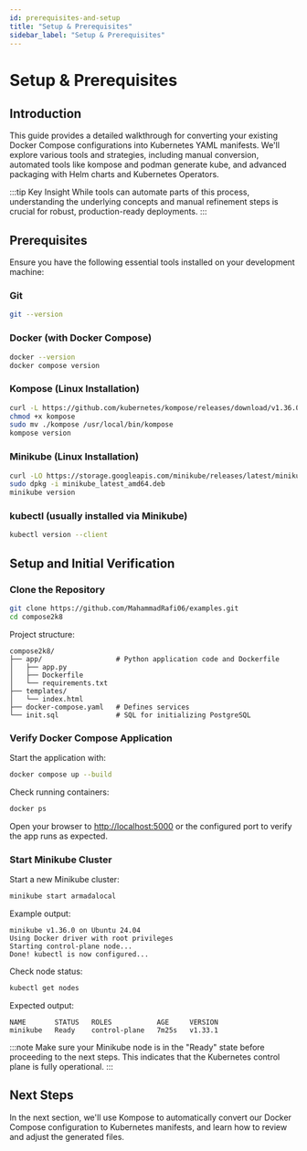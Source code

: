 ```yaml
---
id: prerequisites-and-setup
title: "Setup & Prerequisites"
sidebar_label: "Setup & Prerequisites"
---
```


# Setup & Prerequisites

## Introduction

This guide provides a detailed walkthrough for converting your existing Docker Compose configurations into Kubernetes YAML manifests. We'll explore various tools and strategies, including manual conversion, automated tools like kompose and podman generate kube, and advanced packaging with Helm charts and Kubernetes Operators. 

:::tip Key Insight
While tools can automate parts of this process, understanding the underlying concepts and manual refinement steps is crucial for robust, production-ready deployments.
:::

## Prerequisites

Ensure you have the following essential tools installed on your development machine:

### Git

```bash
git --version
```

### Docker (with Docker Compose)

```bash
docker --version
docker compose version
```

### Kompose (Linux Installation)

```bash
curl -L https://github.com/kubernetes/kompose/releases/download/v1.36.0/kompose-linux-amd64 -o kompose
chmod +x kompose
sudo mv ./kompose /usr/local/bin/kompose
kompose version
```

### Minikube (Linux Installation)

```bash
curl -LO https://storage.googleapis.com/minikube/releases/latest/minikube_latest_amd64.deb
sudo dpkg -i minikube_latest_amd64.deb
minikube version
```

### kubectl (usually installed via Minikube)

```bash
kubectl version --client
```

## Setup and Initial Verification

### Clone the Repository

```bash
git clone https://github.com/MahammadRafi06/examples.git
cd compose2k8
```

Project structure:
```
compose2k8/
├── app/                  # Python application code and Dockerfile
│   ├── app.py
│   ├── Dockerfile
│   └── requirements.txt
├── templates/
│   └── index.html
├── docker-compose.yaml   # Defines services
└── init.sql              # SQL for initializing PostgreSQL
```

### Verify Docker Compose Application

Start the application with:

```bash
docker compose up --build
```

Check running containers:

```bash
docker ps
```

Open your browser to [http://localhost:5000](http://localhost:5000) or the configured port to verify the app runs as expected.

### Start Minikube Cluster

Start a new Minikube cluster:

```bash
minikube start armadalocal
```

Example output:
```
minikube v1.36.0 on Ubuntu 24.04
Using Docker driver with root privileges
Starting control-plane node...
Done! kubectl is now configured...
```

Check node status:

```bash
kubectl get nodes
```

Expected output:
```
NAME       STATUS   ROLES           AGE     VERSION
minikube   Ready    control-plane   7m25s   v1.33.1
```

:::note
Make sure your Minikube node is in the "Ready" state before proceeding to the next steps. This indicates that the Kubernetes control plane is fully operational.
:::

## Next Steps

In the next section, we'll use Kompose to automatically convert our Docker Compose configuration to Kubernetes manifests, and learn how to review and adjust the generated files.
